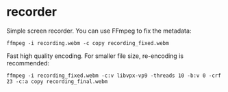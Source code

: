 # recorder
Simple screen recorder. You can use FFmpeg to fix the metadata:
```shell
ffmpeg -i recording.webm -c copy recording_fixed.webm
```
Fast high quality encoding. For smaller file size, re-encoding is recommended:
```shell
ffmpeg -i recording_fixed.webm -c:v libvpx-vp9 -threads 10 -b:v 0 -crf 23 -c:a copy recording_final.webm
```
